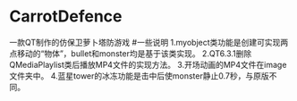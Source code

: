 # CarrotDefence
一款QT制作的仿保卫萝卜塔防游戏
#一些说明
1.myobject类功能是创建可实现两点移动的“物体”，bullet和monster均是基于该类实现。
2.QT6.3.1删除QMediaPlaylist类后播放MP4文件的实现方法。
3.开场动画的MP4文件在image文件夹中。
4.蓝星tower的冰冻功能是击中后使monster静止0.7秒，与原版不同。
